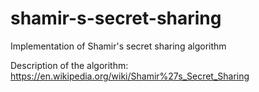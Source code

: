 # shamir-s-secret-sharing
Implementation of Shamir's secret sharing algorithm

Description of the algorithm:
https://en.wikipedia.org/wiki/Shamir%27s_Secret_Sharing
